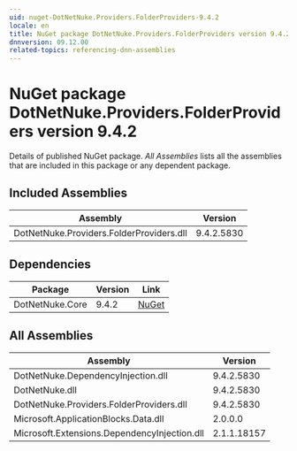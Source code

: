 ```yaml
---
uid: nuget-DotNetNuke.Providers.FolderProviders-9.4.2
locale: en
title: NuGet package DotNetNuke.Providers.FolderProviders version 9.4.2
dnnversion: 09.12.00
related-topics: referencing-dnn-assemblies
---
```


# NuGet package DotNetNuke.Providers.FolderProviders version 9.4.2
Details of published NuGet package.
*All Assemblies* lists all the assemblies that are included in this package or any dependent package.

## Included Assemblies

|Assembly|Version|
|---|---|
|DotNetNuke.Providers.FolderProviders.dll|9.4.2.5830|

## Dependencies

|Package|Version|Link|
|---|---|---|
|DotNetNuke.Core|9.4.2|[NuGet](https://www.nuget.org/packages/DotNetNuke.Core/9.4.2)|

## All Assemblies

|Assembly|Version|
|---|---|
|DotNetNuke.DependencyInjection.dll|9.4.2.5830|
|DotNetNuke.dll|9.4.2.5830|
|DotNetNuke.Providers.FolderProviders.dll|9.4.2.5830|
|Microsoft.ApplicationBlocks.Data.dll|2.0.0.0|
|Microsoft.Extensions.DependencyInjection.dll|2.1.1.18157|

